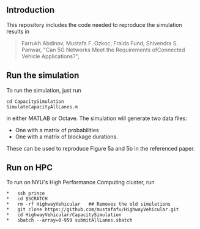 ## Introduction

This repository includes the code needed to reproduce the simulation results in

> Farrukh Abdinov, Mustafa F. Ozkoc, Fraida Fund, Shivendra S. Panwar,
> "Can 5G Networks Meet the Requirements ofConnected Vehicle Applications?",


## Run the simulation

To run the simulation, just run

```
cd CapacitySimulation
SimulateCapacityAllLanes.m
```

in either MATLAB or Octave. The simulation will generate two data files:

* One with a matrix of probabilities
* One with a matrix of blockage durations.

These can be used to reproduce Figure 5a and 5b in the referenced paper.

## Run on HPC

To run on NYU's High Performance Computing cluster, run

```
*	ssh prince
*	cd $SCRATCH
*	rm -rf HighwayVehicular   ## Removes the old simulations
*	git clone https://github.com/mustafafu/HighwayVehicular.git
*	cd HighwayVehicular/CapacitySimulation
*	sbatch --array=0-959 submitAllLanes.sbatch
```
